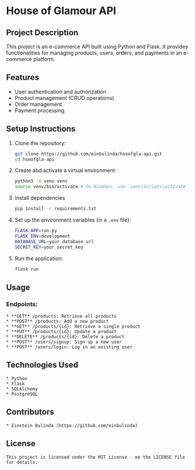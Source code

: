 # House of Glamour API

## Project Description
This project is an e-commerce API built using Python and Flask. It provides functionalities for managing products, users, orders, and payments in an e-commerce platform.

## Features
- User authentication and authorization
- Product management (CRUD operations)
- Order management
- Payment processing

## Setup Instructions
1. Clone the repository:
   ```bash
   git clone https://github.com/einbulinda/hseofgla-api.git
   cd hseofgla-api

2. Create abd activate a virtual environment:
    ```bash
    python3 -m venv venv
    source venv/bin/activate # On Windows, use `venv\Scripts\activate`

3. Install dependencies
    ```bash
    pip install -r requirements.txt

4. Set up the environment variables (in a `.env` file):
    ```bash
    FLASK_APP=run.py
    FLASK_ENV=development
    DATABASE_URL=your_database_url
    SECRET_KEY=your_secret_key

5. Run the application:
    ```bash
    flask run

## Usage
### Endpoints:
    * **GET** /products: Retrieve all products
    * **POST** /products: Add a new product
    * **GET** /products/{id}: Retrieve a single product
    * **PUT** /products/{id}: Update a product
    * **DELETE** /products/{id}: Delete a product
    * **POST** /users/signup: Sign up a new user
    * **POST** /users/login: Log in an existing user


## Technologies Used
    * Python
    * Flask
    * SQLAlchemy
    * PostgreSQL

## Contributors
    * Einstein Bulinda (https://github.com/einbulinda)

## License
    This project is licensed under the MIT License - ee the LICENSE file for details.